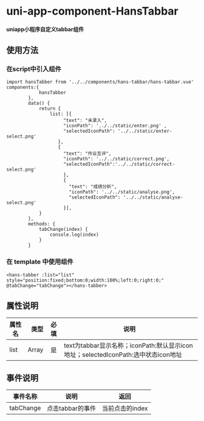 # uni-app-component-HansTabbar
#### uniapp小程序自定义tabbar组件
## 使用方法
### 在script中引入组件
```
import hansTabber from '../../components/hans-tabbar/hans-tabbar.vue'
components:{
			hansTabber
		},
		data() {
			return {
				list: [{
					 "text": "未录入",
					 "iconPath": '../../static/enter.png' ,
					 "selectedIconPath": '../../static/enter-select.png'
				   },
				   {
					 "text": "作业互评",
					 "iconPath": '../../static/correct.png',
					 "selectedIconPath":'../../static/correct-select.png'
					 },
					 {
					   "text": "成绩分析",
					   "iconPath": '../../static/analyse.png',
					   "selectedIconPath": '../../static/analyse-select.png'
					 }],
			}
		},
		methods: {
			tabChange(index) {
				console.log(index)
			}
		}
```
### 在 template 中使用组件
```
<hans-tabber :list="list" style="position:fixed;bottom:0;width:100%;left:0;right:0;" @tabChange="tabChange"></hans-tabber>
```

## 属性说明
| 属性名        | 类型    |  必填  | 说明|
| --------   | -----:   | :----: |--------|
| list        | Array     |   是    |text为tabbar显示名称；iconPath:默认显示icon地址；selectedIconPath:选中状态icon地址 |

## 事件说明
| 事件名称        | 说明    |  返回  | 
| --------   | :-----:   | :----: |
| tabChange        | 点击tabbar的事件     |   当前点击的index    |
